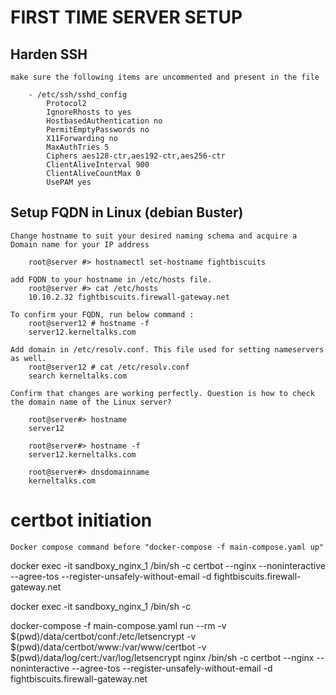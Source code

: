 
# FIRST TIME SERVER SETUP

## Harden SSH

    make sure the following items are uncommented and present in the file 
        
        - /etc/ssh/sshd_config
            Protocol2
            IgnoreRhosts to yes
            HostbasedAuthentication no
            PermitEmptyPasswords no
            X11Forwarding no
            MaxAuthTries 5
            Ciphers aes128-ctr,aes192-ctr,aes256-ctr
            ClientAliveInterval 900
            ClientAliveCountMax 0
            UsePAM yes


## Setup FQDN in Linux (debian Buster)
    
    Change hostname to suit your desired naming schema and acquire a 
    Domain name for your IP address
        
        root@server #> hostnamectl set-hostname fightbiscuits

    add FQDN to your hostname in /etc/hosts file.
        root@server #> cat /etc/hosts
        10.10.2.32 fightbiscuits.firewall-gateway.net
 
    To confirm your FQDN, run below command :
        root@server12 # hostname -f
        server12.kerneltalks.com

    Add domain in /etc/resolv.conf. This file used for setting nameservers as well.
        root@server12 # cat /etc/resolv.conf
        search kerneltalks.com

    Confirm that changes are working perfectly. Question is how to check the domain name of the Linux server?

        root@server#> hostname
        server12

        root@server#> hostname -f
        server12.kerneltalks.com

        root@server#> dnsdomainname
        kerneltalks.com

# certbot initiation
    
    Docker compose command before "docker-compose -f main-compose.yaml up"

docker exec -it sandboxy_nginx_1 /bin/sh -c certbot --nginx --noninteractive --agree-tos --register-unsafely-without-email -d fightbiscuits.firewall-gateway.net


docker exec -it sandboxy_nginx_1 /bin/sh -c 

docker-compose -f main-compose.yaml run --rm -v $(pwd)/data/certbot/conf:/etc/letsencrypt -v $(pwd)/data/certbot/www:/var/www/certbot -v $(pwd)/data/log/cert:/var/log/letsencrypt nginx /bin/sh -c certbot --nginx --noninteractive --agree-tos --register-unsafely-without-email -d fightbiscuits.firewall-gateway.net